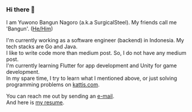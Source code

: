 ### Hi there 👋
I am Yuwono Bangun Nagoro (a.k.a SurgicalSteel). My friends call me 'Bangun'. ([He/Him](https://www.mypronouns.org/he-him))  

I'm currently working as a software engineer (backend) in Indonesia. My tech stacks are Go and Java.  
I like to write code more than medium post. So, I do not have any medium post.  
I'm currently learning Flutter for app development and Unity for game development.  
In my spare time, I try to learn what I mentioned above, or just solving programming problems on [kattis.com](https://open.kattis.com/).  

You can reach me out by sending an [e-mail](mailto:bangunnagoro@gmail.com).  
And here is [my resume](https://github.com/SurgicalSteel/SurgicalSteel/blob/main/Resume%20Yuwono%20Bangun%20Nagoro%20November%202020.pdf).
